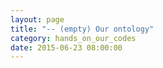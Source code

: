 ```yaml
---
layout: page
title: "-- (empty) Our ontology"
category: hands_on_our_codes
date: 2015-06-23 08:00:00
---
```



